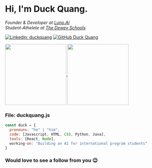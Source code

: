 <h1> Hi, I'm Duck Quang. </h1>
<p>
  <em>
  Founder & Developer at <a href="https://chatgpt.com/g/g-rEe2n3fCL-luno-ai">Luno.AI</a>
  <br>
  Student-Athelete at <a href="https://thedeweyschools.edu.vn/en/">The Dewey Schools</a>
  </em>
</p>

[![Linkedin: duckquang](https://img.shields.io/badge/LinkedIn-blue?logo=linkedin)](https://www.linkedin.com/in/duckquang/)
[![GitHub Duck Quang](https://img.shields.io/github/followers/duckyquang?label=follow&style=social)](https://github.com/duckyquang)
<br>

<a href="https://github.com/duckyquang/github-readme-stats">
  <img height=200 align="center" src="https://github-readme-stats.vercel.app/api?username=duckyquang&theme=dracula" />
  <img height=200 align="center" src="https://github-readme-stats.vercel.app/api/top-langs/?username=duckyquang&theme=dracula&card_width=520"/>
</a>

### File: duckquang.js

```javascript
const duck = {
  pronouns: "he" | "him",
  code: [Javascript, HTML, CSS, Python, Java],
  tools: [React, Node],
  working-on: "Building an AI for international program students"
}
```

### Would love to see a follow from you 😉
